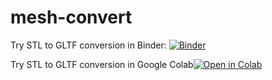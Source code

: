 # mesh-convert

Try STL to GLTF conversion in Binder: [![Binder](https://mybinder.org/badge_logo.svg)](https://mybinder.org/v2/gh/dave3d/stlconvert/master?filepath=stl2gltf.ipynb)

Try STL to GLTF conversion in Google Colab[![Open in Colab](https://colab.research.google.com/assets/colab-badge.svg)](https://colab.research.google.com/github/dave3d/meshconvert/blob/master/stl2gltf.ipynb)
